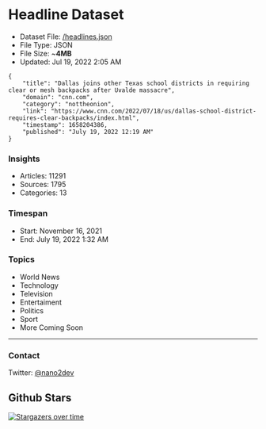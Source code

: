 # Headline Dataset

- Dataset File: [/headlines.json](https://raw.githubusercontent.com/fwd/news/master/headlines.json) 
- File Type: JSON
- File Size: ~**4MB**
- Updated: Jul 19, 2022 2:05 AM

```
{
    "title": "Dallas joins other Texas school districts in requiring clear or mesh backpacks after Uvalde massacre",
    "domain": "cnn.com",
    "category": "nottheonion",
    "link": "https://www.cnn.com/2022/07/18/us/dallas-school-district-requires-clear-backpacks/index.html",
    "timestamp": 1658204386,
    "published": "July 19, 2022 12:19 AM"
}
```

### Insights

- Articles: 11291
- Sources: 1795
- Categories: 13

### Timespan

- Start: November 16, 2021
- End: July 19, 2022 1:32 AM

### Topics

- World News
- Technology
- Television
- Entertaiment
- Politics
- Sport
- More Coming Soon

---

### Contact 

Twitter: [@nano2dev](https://twitter.com/nano2dev)

## Github Stars

[![Stargazers over time](https://starchart.cc/fwd/news.svg)](https://starchart.cc/fwd/news)
	